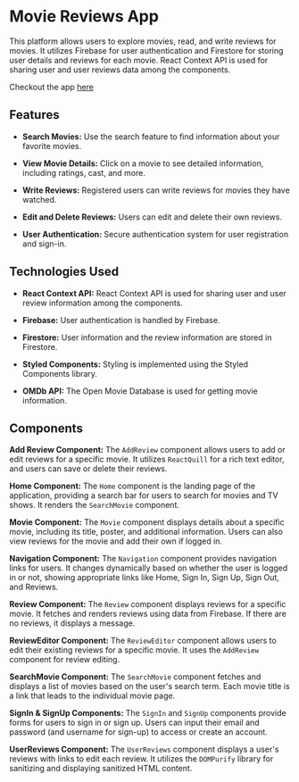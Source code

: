 # Movie Reviews App

This platform allows users to explore movies, read, and write reviews for movies. It utilizes Firebase for user authentication and Firestore for storing user details and reviews for each movie. React Context API is used for sharing user and user reviews data among the components.

Checkout the app [here](https://k997nc.csb.app/)

## Features

- **Search Movies:** Use the search feature to find information about your favorite movies.

- **View Movie Details:** Click on a movie to see detailed information, including ratings, cast, and more.

- **Write Reviews:** Registered users can write reviews for movies they have watched.

- **Edit and Delete Reviews:** Users can edit and delete their own reviews.

- **User Authentication:** Secure authentication system for user registration and sign-in.

## Technologies Used

- **React Context API:** React Context API is used for sharing user and user review information among the components.

- **Firebase:** User authentication is handled by Firebase.

- **Firestore:** User information and the review information are stored in Firestore.

- **Styled Components:** Styling is implemented using the Styled Components library.

- **OMDb API:** The Open Movie Database is used for getting movie information.

## Components

**Add Review Component:** The `AddReview` component allows users to add or edit reviews for a specific movie. It utilizes `ReactQuill` for a rich text editor, and users can save or delete their reviews.

**Home Component:** The `Home` component is the landing page of the application, providing a search bar for users to search for movies and TV shows. It renders the `SearchMovie` component.

**Movie Component:** The `Movie` component displays details about a specific movie, including its title, poster, and additional information. Users can also view reviews for the movie and add their own if logged in.

**Navigation Component:** The `Navigation` component provides navigation links for users. It changes dynamically based on whether the user is logged in or not, showing appropriate links like Home, Sign In, Sign Up, Sign Out, and Reviews.

**Review Component:** The `Review` component displays reviews for a specific movie. It fetches and renders reviews using data from Firebase. If there are no reviews, it displays a message.

**ReviewEditor Component:** The `ReviewEditor` component allows users to edit their existing reviews for a specific movie. It uses the `AddReview` component for review editing.

**SearchMovie Component:** The `SearchMovie` component fetches and displays a list of movies based on the user's search term. Each movie title is a link that leads to the individual movie page.

**SignIn & SignUp Components:** The `SignIn` and `SignUp` components provide forms for users to sign in or sign up. Users can input their email and password (and username for sign-up) to access or create an account.

**UserReviews Component:** The `UserReviews` component displays a user's reviews with links to edit each review. It utilizes the `DOMPurify` library for sanitizing and displaying sanitized HTML content.
